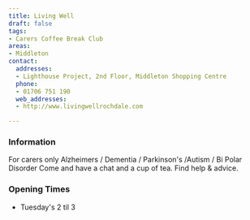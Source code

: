 ```yaml
---
title: Living Well
draft: false
tags:
- Carers Coffee Break Club
areas:
- Middleton
contact:
  addresses:
  - Lighthouse Project, 2nd Floor, Middleton Shopping Centre
  phone:
  - 01706 751 190
  web_addresses:
  - http://www.livingwellrochdale.com

---
```


### Information
For carers only
Alzheimers / Dementia / Parkinson's /Autism / Bi Polar Disorder
Come and have a chat and a cup of tea. Find help & advice.

### Opening Times
* Tuesday's 2 til 3

